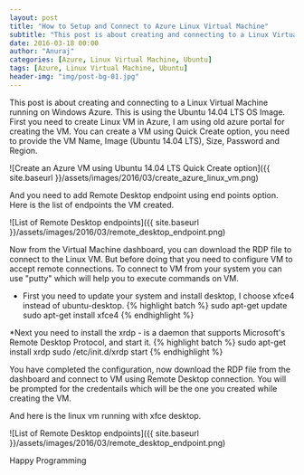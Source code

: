 ```yaml
---
layout: post
title: "How to Setup and Connect to Azure Linux Virtual Machine"
subtitle: "This post is about creating and connecting to a Linux Virtual Machine running on Windows Azure. This is using the Ubuntu 14.04 LTS OS Image."
date: 2016-03-18 00:00
author: "Anuraj"
categories: [Azure, Linux Virtual Machine, Ubuntu]
tags: [Azure, Linux Virtual Machine, Ubuntu]
header-img: "img/post-bg-01.jpg"
---
```

This post is about creating and connecting to a Linux Virtual Machine running on Windows Azure. This is using the Ubuntu 14.04 LTS OS Image. First you need to create Linux VM in Azure, I am using old azure portal for creating the VM. You can create a VM using Quick Create option, you need to provide the VM Name, Image (Ubuntu 14.04 LTS), Size, Password and Region.

![Create an Azure VM using Ubuntu 14.04 LTS Quick Create option]({{ site.baseurl }}/assets/images/2016/03/create_azure_linux_vm.png)

And you need to add Remote Desktop endpoint using end points option. Here is the list of endpoints the VM created.

![List of Remote Desktop endpoints]({{ site.baseurl }}/assets/images/2016/03/remote_desktop_endpoint.png)

Now from the Virtual Machine dashboard, you can download the RDP file to connect to the Linux VM. But before doing that you need to configure VM to accept remote connections. To connect to VM from your system you can use "putty" which will help you to execute commands on VM.

* First you need to update your system and install desktop, I choose xfce4 instead of ubuntu-desktop.
{% highlight batch %}
sudo apt-get update
sudo apt-get install xfce4
{% endhighlight %}

*Next you need to install the xrdp - is a daemon that supports Microsoft's Remote Desktop Protocol, and start it.
{% highlight batch %}
sudo apt-get install xrdp
sudo /etc/init.d/xrdp start
{% endhighlight %}

You have completed the configuration, now download the RDP file from the dashboard and connect to VM using Remote Desktop connection. You will be prompted for the credentails which will be the one you created while creating the VM.

And here is the linux vm running with xfce desktop.

![List of Remote Desktop endpoints]({{ site.baseurl }}/assets/images/2016/03/remote_desktop_endpoint.png)

Happy Programming